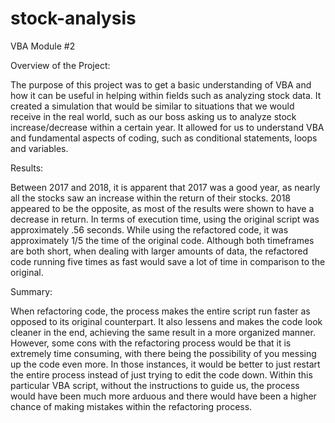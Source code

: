 # stock-analysis
VBA Module #2

Overview of the Project:

The purpose of this project was to get a basic understanding of VBA and how it can be useful in helping within fields such as analyzing stock data. It created a simulation that would be similar to situations that we would receive in the real world, such as our boss asking us to analyze stock increase/decrease within a certain year. It allowed for us to understand VBA and fundamental aspects of coding, such as conditional statements, loops and variables.

Results:

Between 2017 and 2018, it is apparent that 2017 was a good year, as nearly all the stocks saw an increase within the return of their stocks. 2018 appeared to be the opposite, as most of the results were shown to have a decrease in return. In terms of execution time, using the original script was approximately .56 seconds. While using the refactored code, it was approximately 1/5 the time of the original code. Although both timeframes are both short, when dealing with larger amounts of data, the refactored code running five times as fast would save a lot of time in comparison to the original.

Summary:

When refactoring code, the process makes the entire script run faster as opposed to its original counterpart. It also lessens and makes the code look cleaner in the end, achieving the same result in a more organized manner. However, some cons with the refactoring process would be that it is extremely time consuming, with there being the possibility of you messing up the code even more. In those instances, it would be better to just restart the entire process instead of just trying to edit the code down. Within this particular VBA script, without the instructions to guide us, the process would have been much more arduous and there would have been a higher chance of making mistakes within the refactoring process. 
